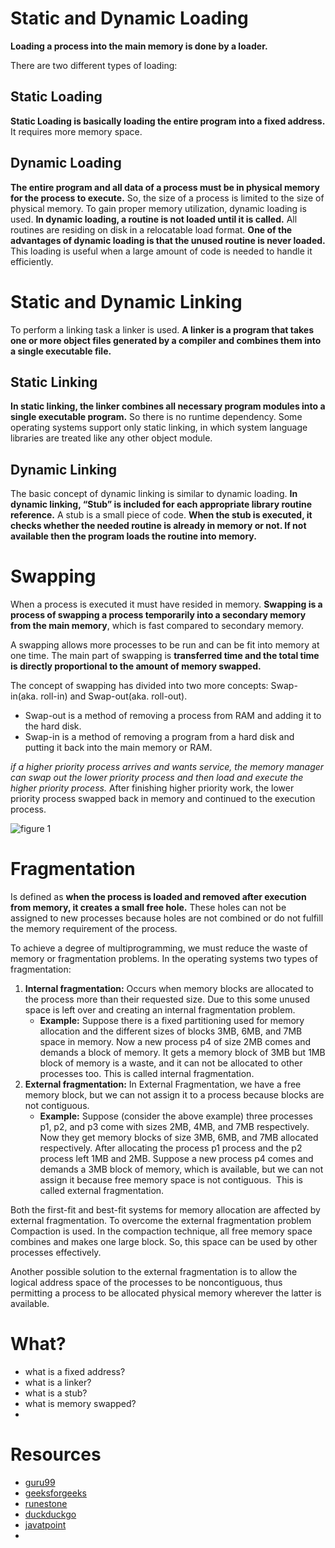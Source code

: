 # Static and Dynamic Loading
**Loading a process into the main memory is done by a loader.** 

There are two different types of loading:

## Static Loading
**Static Loading is basically loading the entire program into a fixed address.** It requires more memory space.

## Dynamic Loading
**The entire program and all data of a process must be in physical memory for the process to execute.** So, the size of a process is limited to the size of physical memory. To gain proper memory utilization, dynamic loading is used. **In dynamic loading, a routine is not loaded until it is called.** All routines are residing on disk in a relocatable load format. **One of the advantages of dynamic loading is that the unused routine is never loaded.** This loading is useful when a large amount of code is needed to handle it efficiently.

# Static and Dynamic Linking
To perform a linking task a linker is used. **A linker is a program that takes one or more object files generated by a compiler and combines them into a single executable file.** 

## Static Linking
**In static linking, the linker combines all necessary program modules into a single executable program.** So there is no runtime dependency. Some operating systems support only static linking, in which system language libraries are treated like any other object module.

## Dynamic Linking
The basic concept of dynamic linking is similar to dynamic loading. **In dynamic linking, “Stub” is included for each appropriate library routine reference.** A stub is a small piece of code. **When the stub is executed, it checks whether the needed routine is already in memory or not. If not available then the program loads the routine into memory.**

# Swapping
When a process is executed it must have resided in memory. **Swapping is a process of swapping a process temporarily into a secondary memory from the main memory**, which is fast compared to secondary memory. 

A swapping allows more processes to be run and can be fit into memory at one time. The main part of swapping is **transferred time and the total time is directly proportional to the amount of memory swapped.** 

The concept of swapping has divided into two more concepts: Swap-in(aka. roll-in) and Swap-out(aka. roll-out).

- Swap-out is a method of removing a process from RAM and adding it to the hard disk.
- Swap-in is a method of removing a program from a hard disk and putting it back into the main memory or RAM.

*if a higher priority process arrives and wants service, the memory manager can swap out the lower priority process and then load and execute the higher priority process.* After finishing higher priority work, the lower priority process swapped back in memory and continued to the execution process.

![figure 1](https://media.geeksforgeeks.org/wp-content/uploads/20221116104533/2white-660x441.png)

# Fragmentation
Is defined as **when the process is loaded and removed after execution from memory, it creates a small free hole.** These holes can not be assigned to new processes because holes are not combined or do not fulfill the memory requirement of the process.

To achieve a degree of multiprogramming, we must reduce the waste of memory or fragmentation problems. In the operating systems two types of fragmentation:

1. **Internal fragmentation:** Occurs when memory blocks are allocated to the process more than their requested size. Due to this some unused space is left over and creating an internal fragmentation problem.
	- **Example:** Suppose there is a fixed partitioning used for memory allocation and the different sizes of blocks 3MB, 6MB, and 7MB space in memory. Now a new process p4 of size 2MB comes and demands a block of memory. It gets a memory block of 3MB but 1MB block of memory is a waste, and it can not be allocated to other processes too. This is called internal fragmentation.
2. **External fragmentation:** In External Fragmentation, we have a free memory block, but we can not assign it to a process because blocks are not contiguous.
	- **Example:** Suppose (consider the above example) three processes p1, p2, and p3 come with sizes 2MB, 4MB, and 7MB respectively. Now they get memory blocks of size 3MB, 6MB, and 7MB allocated respectively. After allocating the process p1 process and the p2 process left 1MB and 2MB. Suppose a new process p4 comes and demands a 3MB block of memory, which is available, but we can not assign it because free memory space is not contiguous.  This is called external fragmentation.

Both the first-fit and best-fit systems for memory allocation are affected by external fragmentation. To overcome the external fragmentation problem Compaction is used. In the compaction technique, all free memory space combines and makes one large block. So, this space can be used by other processes effectively.

Another possible solution to the external fragmentation is to allow the logical address space of the processes to be noncontiguous, thus permitting a process to be allocated physical memory wherever the latter is available.

# What?
- what is a fixed address?
- what is a linker?
- what is a stub?
- what is memory swapped?
- 


# Resources
- [guru99](https://www.guru99.com/os-memory-management.html)
- [geeksforgeeks](https://www.geeksforgeeks.org/memory-management-in-operating-system/)
- [runestone](https://runestone.academy/ns/books/published/welcomecs/OperatingSystems/VirtualMemory.html)
- [duckduckgo](https://duckduckgo.com/?q=memory+management+in+operating+system&t=brave&iax=images&ia=images&iai=https%3A%2F%2Fd3e8mc9t3dqxs7.cloudfront.net%2Fwp-content%2Fuploads%2Fsites%2F11%2F2020%2F05%2FMemory-Management-F2-768x414.png)
- [javatpoint](https://www.javatpoint.com/swapping-in-operating-system)
- 